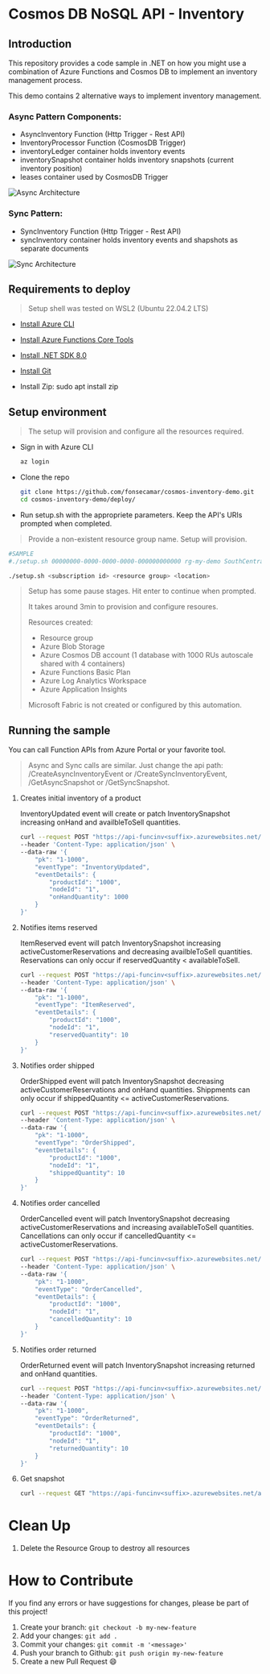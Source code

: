 # Cosmos DB NoSQL API - Inventory

## Introduction

This repository provides a code sample in .NET on how you might use a combination of Azure Functions and Cosmos DB to implement an inventory management process.

This demo contains 2 alternative ways to implement inventory management.

### Async Pattern Components:
- AsyncInventory Function (Http Trigger - Rest API)
- InventoryProcessor Function (CosmosDB Trigger)
- inventoryLedger container holds inventory events
- inventorySnapshot container holds inventory snapshots (current inventory position)
- leases container used by CosmosDB Trigger

![Async Architecture](./images/async-architecture.jpg)

### Sync Pattern:
- SyncInventory Function (Http Trigger - Rest API)
- syncInventory container holds inventory events and shapshots as separate documents

![Sync Architecture](./images/sync-architecture.jpg)

## Requirements to deploy
> Setup shell was tested on WSL2 (Ubuntu 22.04.2 LTS)

* <a href="https://learn.microsoft.com/en-us/cli/azure/install-azure-cli-linux?pivots=apt#option-1-install-with-one-command" target="_blank">Install Azure CLI</a>

* <a href="https://learn.microsoft.com/en-us/azure/azure-functions/functions-run-local?tabs=v4%2Clinux%2Ccsharp%2Cportal%2Cbash#install-the-azure-functions-core-tools" target="_blank">Install Azure Functions Core Tools</a>

* <a href="https://learn.microsoft.com/en-us/dotnet/core/install/linux-ubuntu#install-the-sdk" target="_blank">Install .NET SDK 8.0</a>

* <a href="https://git-scm.com/download/linux" target="_blank">Install Git</a>

* Install Zip: sudo apt install zip

## Setup environment

> The setup will provision and configure all the resources required.

* Sign in with Azure CLI

    ```bash
    az login
    ```

* Clone the repo
    ```bash
    git clone https://github.com/fonsecamar/cosmos-inventory-demo.git
    cd cosmos-inventory-demo/deploy/
    ```

* Run setup.sh with the appropriete parameters. Keep the API's URIs prompted when completed.
> Provide a non-existent resource group name. Setup will provision.

```bash
#SAMPLE
#./setup.sh 00000000-0000-0000-0000-000000000000 rg-my-demo SouthCentralUS

./setup.sh <subscription id> <resource group> <location>
```

> Setup has some pause stages. Hit enter to continue when prompted. 
> 
> It takes around 3min to provision and configure resoures.
>
> Resources created:
> - Resource group
> - Azure Blob Storage
> - Azure Cosmos DB account (1 database with 1000 RUs autoscale shared with 4 containers)
> - Azure Functions Basic Plan
> - Azure Log Analytics Workspace
> - Azure Application Insights
>
> Microsoft Fabric is not created or configured by this automation.

## Running the sample

You can call Function APIs from Azure Portal or your favorite tool.
> Async and Sync calls are similar. Just change the api path: /CreateAsyncInventoryEvent or /CreateSyncInventoryEvent, /GetAsyncSnapshot or /GetSyncSnapshot.

1. Creates initial inventory of a product

    InventoryUpdated event will create or patch InventorySnapshot increasing onHand and availbleToSell quantities.

    ```bash
    curl --request POST "https://api-funcinv<suffix>.azurewebsites.net/api/CreateAsyncInventoryEvent" \
    --header 'Content-Type: application/json' \
    --data-raw '{
        "pk": "1-1000",
        "eventType": "InventoryUpdated",
        "eventDetails": {
            "productId": "1000",
            "nodeId": "1",
            "onHandQuantity": 1000
        }
    }'
    ```

1. Notifies items reserved

    ItemReserved event will patch InventorySnapshot increasing activeCustomerReservations and decreasing availbleToSell quantities. Reservations can only occur if reservedQuantity < availableToSell.

    ```bash
    curl --request POST "https://api-funcinv<suffix>.azurewebsites.net/api/CreateAsyncInventoryEvent" \
    --header 'Content-Type: application/json' \
    --data-raw '{
        "pk": "1-1000",
        "eventType": "ItemReserved",
        "eventDetails": {
            "productId": "1000",
            "nodeId": "1",
            "reservedQuantity": 10
        }
    }'
    ```

1. Notifies order shipped

    OrderShipped event will patch InventorySnapshot decreasing activeCustomerReservations and onHand quantities. Shippments can only occur if shippedQuantity <= activeCustomerReservations.

    ```bash
    curl --request POST "https://api-funcinv<suffix>.azurewebsites.net/api/CreateAsyncInventoryEvent" \
    --header 'Content-Type: application/json' \
    --data-raw '{
        "pk": "1-1000",
        "eventType": "OrderShipped",
        "eventDetails": {
            "productId": "1000",
            "nodeId": "1",
            "shippedQuantity": 10
        }
    }'
    ```

1. Notifies order cancelled

    OrderCancelled event will patch InventorySnapshot decreasing activeCustomerReservations and increasing availableToSell quantities. Cancellations can only occur if cancelledQuantity <= activeCustomerReservations.

    ```bash
    curl --request POST "https://api-funcinv<suffix>.azurewebsites.net/api/CreateAsyncInventoryEvent" \
    --header 'Content-Type: application/json' \
    --data-raw '{
        "pk": "1-1000",
        "eventType": "OrderCancelled",
        "eventDetails": {
            "productId": "1000",
            "nodeId": "1",
            "cancelledQuantity": 10
        }
    }'
    ```

1. Notifies order returned

    OrderReturned event will patch InventorySnapshot increasing returned and onHand quantities.

    ```bash
    curl --request POST "https://api-funcinv<suffix>.azurewebsites.net/api/CreateAsyncInventoryEvent" \
    --header 'Content-Type: application/json' \
    --data-raw '{
        "pk": "1-1000",
        "eventType": "OrderReturned",
        "eventDetails": {
            "productId": "1000",
            "nodeId": "1",
            "returnedQuantity": 10
        }
    }'
    ```

1. Get snapshot

    ```bash
    curl --request GET "https://api-funcinv<suffix>.azurewebsites.net/api/GetAsyncSnapshot/1-1000"
    ```

# Clean Up

1. Delete the Resource Group to destroy all resources

# How to Contribute

If you find any errors or have suggestions for changes, please be part of this project!

1. Create your branch: `git checkout -b my-new-feature`
2. Add your changes: `git add .`
3. Commit your changes: `git commit -m '<message>'`
4. Push your branch to Github: `git push origin my-new-feature`
5. Create a new Pull Request 😄